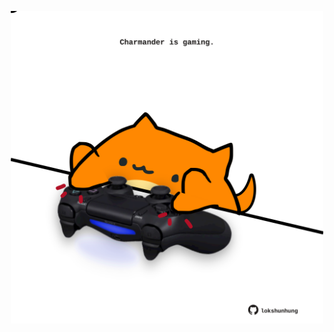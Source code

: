 <!-- built at 25/10/2023, 09:01:00 UTC -->
<p align="center">
  <img width="500" height="500" src="./ReadmeImage.svg">
</p>
